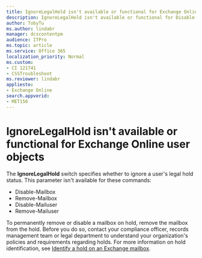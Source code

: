 ```yaml
---
title: IgnoreLegalHold isn't available or functional for Exchange Online user objects
description: IgnoreLegalHold isn't available or functional for Disable-Mailbox, Remove-Mailbox, Disable-Mailuser, and Remove-Mailuser commands in Exchange Online
author: TobyTu
ms.author: lindabr
manager: dcscontentpm
audience: ITPro 
ms.topic: article 
ms.service: Office 365
localization_priority: Normal
ms.custom: 
- CI 121741
- CSSTroubleshoot
ms.reviewer: lindabr
appliesto:
- Exchange Online
search.appverid: 
- MET150 
---
```

# IgnoreLegalHold isn't available or functional for Exchange Online user objects

The **IgnoreLegalHold** switch specifies whether to ignore a user's legal hold status. This parameter isn't available for these commands:

- Disable-Mailbox
- Remove-Mailbox
- Disable-Mailuser
- Remove-Mailuser
  
To permanently remove or disable a mailbox on hold, remove the mailbox from the hold. Before you do so, contact your compliance officer, records management team or legal department to understand your organization's policies and requirements regarding holds. For more information on hold identification, see [Identify a hold on an Exchange mailbox](https://docs.microsoft.com/microsoft-365/compliance/identify-a-hold-on-an-exchange-online-mailbox?view=o365-worldwide).
